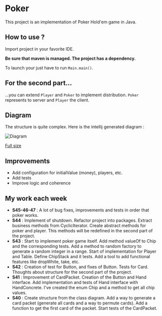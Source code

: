 # Poker
This project is an implementation of Poker Hold'em game in Java.

## How to use ?
Import project in your favorite IDE.

**Be sure that maven is managed. The project has a dependency.**

To launch your just have to run `Main.main()`.

## For the second part...
...you can extend `Player` and `Poker` to implement distribution. `Poker` represents to server and `Player` the client.

## Diagram
The structure is quite complex. Here is the intellij generated diagram :

![Diagram](https://bytebucket.org/ptango/poker/raw/8d15076f46cc2f1f49fd896264b8d31f0f892d81/diagrams/diagram.png)

[Full size](https://bytebucket.org/ptango/poker/raw/8d15076f46cc2f1f49fd896264b8d31f0f892d81/diagrams/diagram.png)


## Improvements

- Add configuration for initialValue (money), players, etc.
- Add tests
- Improve logic and coherence

## My work each week

- **S45-46-47** : A lot of bug fixes, improvements and tests in order that poker works.
- **S44** : Implement of shutdown. Refactor project into packages. Extract business methods from CyclicIterator. Create abstract methods for poker and player. This methods will be redefined in the second part of the project.
- **S43** : Start to implement poker game itself. Add method valueOf to Chip and the corresponding tests. Add a method to random factory to generate a random integer in a range. Start of implementation for Player and Table. Define ChipStack and it tests. Add a tool to add functional features like dropWhite, take, etc. 
- **S42** : Creation of test for Button, and fixes of Button. Tests for Card. Thoughts about structure for the second part of the project.
- **S41** : Improvement of CardPacket. Creation of the Button and Hand interface. Add implementation and tests of Hand interface with HandConcrete. I've created the enum Chip and a method to get all chip values.
- **S40** : Create structure from the class diagram. Add a way to generate a card packet (generate all cards and a way to permute cards). Add a function to get the first card of the packet. Start tests of the CardPacket.

